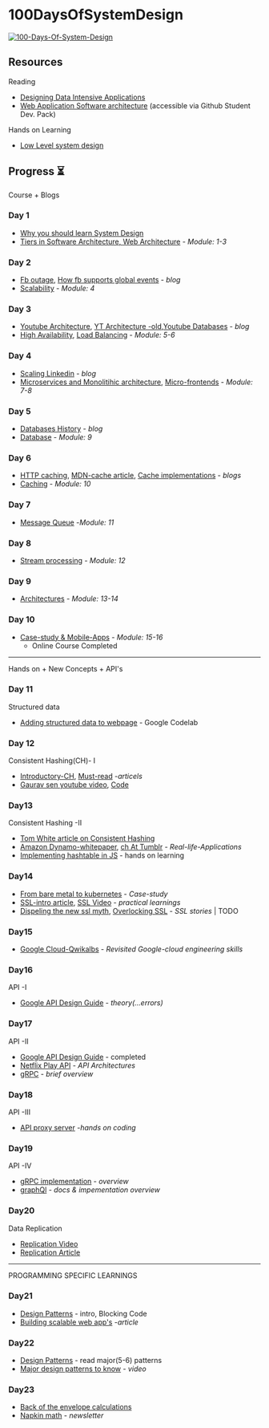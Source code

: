 # 100DaysOfSystemDesign
<a href="https://ibb.co/8d72ZJN"><img src="https://i.ibb.co/rcwMrgF/matrix-gif.gif" alt="100-Days-Of-System-Design"   ></a>

## Resources
Reading
- [Designing Data Intensive Applications](https://learning.oreilly.com/library/view/designing-data-intensive-applications/9781491903063/)
- [Web Application Software architecture](https://www.educative.io/courses/web-application-software-architecture-101) (accessible via Github Student Dev. Pack)

Hands on Learning
 - [Low Level system design](https://github.com/prasadgujar/low-level-design-primer)


##  Progress ⏳
Course + Blogs
### Day 1
- [Why you should learn System Design](https://www.scaleyourapp.com/master-system-design-for-your-interviews/)
- [Tiers in Software Architecture, Web Architecture](https://www.educative.io/courses/web-application-software-architecture-101/N0oypzNK9wN) - _Module: 1-3_

### Day 2
- [Fb outage](https://blog.cloudflare.com/october-2021-facebook-outage/), [How fb  supports global events](https://engineering.fb.com/2018/02/12/production-engineering/how-production-engineers-support-global-events-on-facebook/) - _blog_
- [Scalability](https://www.educative.io/courses/web-application-software-architecture-101/g2BJ6mR34Xj) - _Module: 4_

### Day 3
- [Youtube Architecture](https://www.scaleyourapp.com/youtube-architecture-how-does-it-serve-high-quality-videos-with-low-latency/), [YT Architecture -old](http://highscalability.com/youtube-architecture),[Youtube Databases](https://www.scaleyourapp.com/youtube-database-how-does-it-store-so-many-videos-without-running-out-of-storage-space/) - _blog_
- [High Availability](https://www.educative.io/courses/web-application-software-architecture-101/mEY0j3pmDgA), [Load Balancing](https://www.educative.io/courses/web-application-software-architecture-101/RLqwq90KMDR) - _Module: 5-6_

### Day 4
- [Scaling Linkedin](https://engineering.linkedin.com/architecture/brief-history-scaling-linkedin) - _blog_
- [Microservices and Monolitihic architecture](https://www.educative.io/courses/web-application-software-architecture-101/7DX0poDNLl1), [Micro-frontends](https://www.educative.io/courses/web-application-software-architecture-101/7nZ2AK9oLl1) - _Module: 7-8_

### Day 5
- [Databases History](https://seldo.com/posts/databases_how_they_work_and_a_brief_history) - _blog_
- [Database](https://www.educative.io/courses/web-application-software-architecture-101/N0N7xon2YrN) - _Module: 9_

### Day 6
- [HTTP caching](https://web.dev/http-cache), [MDN-cache article](https://developer.mozilla.org/en-US/docs/Web/HTTP/Caching), [Cache implementations](https://javalandscape.blogspot.com/2009/01/cachingcaching-algorithms-and-caching.html) - _blogs_
- [Caching](https://www.educative.io/courses/web-application-software-architecture-101/q2pkD39Rk3R) - _Module: 10_

### Day 7
- [Message Queue](https://www.educative.io/courses/web-application-software-architecture-101/m7AOo5JkW90) -_Module: 11_ 

### Day 8
- [Stream processing](https://www.educative.io/courses/web-application-software-architecture-101/gkLPrMQOPz9) - _Module: 12_

### Day 9
- [Architectures](https://www.educative.io/courses/web-application-software-architecture-101/N8RZVYO5rpK) - _Module: 13-14_


### Day 10
- [Case-study & Mobile-Apps](https://www.educative.io/courses/web-application-software-architecture-101/gkkXoVkJzmj) - _Module: 15-16_ 
  - Online Course Completed
---
Hands on + New Concepts + API's

### Day 11
Structured data
 - [Adding structured data to webpage](https://codelabs.developers.google.com/codelabs/structured-data?hl=en#0) - Google Codelab

### Day 12
Consistent Hashing(CH)- I
- [Introductory-CH](https://nlogn.in/consistent-hashing-system-design/), [Must-read](https://www.acodersjourney.com/system-design-interview-consistent-hashing/) -_articels_
- [Gaurav sen youtube video](https://www.youtube.com/watch?v=zaRkONvyGr8),  [Code](https://github.com/coding-parrot/Low-Level-Design/blob/master/service-orchestrator/src/main/java/algorithms/ConsistentHashing.java)

### Day13
Consistent Hashing -II
- [Tom White article on Consistent Hashing](http://tom-e-white.com/2007/11/consistent-hashing.html)
- [Amazon Dynamo-whitepaper](https://www.allthingsdistributed.com/2007/10/amazons_dynamo.html), [ch At Tumblr](http://highscalability.com/blog/2014/8/4/tumblr-hashing-your-way-to-handling-23000-blog-requests-per.html) - _Real-life-Applications_
- [Implementing hashtable in JS](https://www.youtube.com/watch?v=UOxTMOCTEZk) - hands on learning

### Day14
- [From bare metal to kubernetes](http://highscalability.squarespace.com/blog/2019/4/8/from-bare-metal-to-kubernetes.html) - _Case-study_
- [SSL-intro article](https://dzone.com/articles/what-is-ssl-how-do-ssl-certificates-work), [SSL Video](https://www.youtube.com/watch?v=MQg48n9lV0s&list=PLWkguCWKqN9P8zOHYxS7e0nrHDmUZGZDq&index=6) - _practical learnings_
- [Dispeling the new ssl myth](http://highscalability.com/blog/2011/2/10/dispelling-the-new-ssl-myth.html), [Overlocking SSL](https://www.imperialviolet.org/2010/06/25/overclocking-ssl.html) - _SSL stories_ | TODO

### Day15
- [Google Cloud-Qwikalbs](https://www.qwiklabs.com/public_profiles/cc3dca4a-14e3-43fd-aa77-1715010c43b9) - _Revisited Google-cloud engineering skills_

### Day16
API -I
 - [Google API Design Guide](https://cloud.google.com/apis/design) - _theory(...errors)_

### Day17
API -II
- [Google API Design Guide](https://cloud.google.com/apis/design) - completed
- [Netflix Play API](https://qconsf.com/system/files/presentation-slides/qcon_netflix_play_api.pdf) - _API Architectures_
- [gRPC](https://grpc.io/docs/what-is-grpc/) - _brief overview_

### Day18
API -III
- [API proxy server](https://github.com/bradtraversy/Node-Api-Proxy-Server) -_hands on coding_

### Day19
API -IV
- [gRPC implementation](https://www.youtube.com/watch?v=Y92WWaZJl24) - _overview_
- [graphQl](https://github.com/graphql/graphql-js) - _docs & impementation overview_

### Day20
 Data Replication
- [Replication Video](https://www.youtube.com/watch?v=8-dJt2t1vH4)
- [Replication Article](https://www.manageengine.com/device-control/data-replication.html)
---

PROGRAMMING SPECIFIC LEARNINGS

### Day21
- [Design Patterns](https://refactoring.guru/design-patterns/what-is-pattern) - intro, Blocking Code
- [Building scalable web app's](https://www.simform.com/blog/tips-building-scalable-web-applications/) -_article_ 

### Day22
- [Design Patterns](https://refactoring.guru/design-patterns/typescript) - read major(5-6) patterns
- [Major design patterns to know](https://www.youtube.com/watch?v=FLmBqI3IKMA) - _video_

### Day23
- [Back of the envelope calculations](http://highscalability.com/blog/2011/1/26/google-pro-tip-use-back-of-the-envelope-calculations-to-choo.html)
- [Napkin math](https://sirupsen.com/napkin) - _newsletter_
